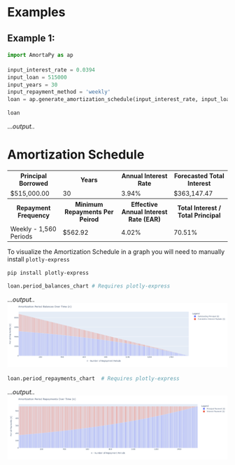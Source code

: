 # Examples

## Example 1:
```python
import AmortaPy as ap

input_interest_rate = 0.0394
input_loan = 515000
input_years = 30
input_repayment_method = 'weekly'
loan = ap.generate_amortization_schedule(input_interest_rate, input_loan, input_years, input_repayment_method)

```
```python
loan
```
...<i>output..</i>
<h1>Amortization Schedule</h1>
<table>
    <tr>
        <th>Principal Borrowed</th>
        <th>Years</th>
        <th>Annual Interest Rate</th>
        <th>Forecasted Total Interest</th>
    </tr>
    <tr>
        <td>$515,000.00</td>
        <td>30</td>
        <td>3.94%</td>
        <td>$363,147.47</td>
    </tr>
    <tr>
        <th>Repayment Frequency</th>
        <th>Minimum Repayments Per Peirod</th>
        <th>Effective Annual Interest Rate (EAR)</th>
        <th>Total Interest / Total Principal</th>
    </tr>
    <tr>
        <td>Weekly - 1,560 Periods</td> 
        <td>$562.92</td>
        <td>4.02%</td>              
        <td>70.51%</td>
    </tr>
</table>

To visualize the Amortization Schedule in a graph you will need to manually install `plotly-express`

```shell
pip install plotly-express
```

```python
loan.period_balances_chart # Requires plotly-express
```
...<i>output..</i>
<img src="Period_Balances_Over_Time.png">

```python
loan.period_repayments_chart  # Requires plotly-express
```
...<i>output..</i>
<img src="./Period_Payments_Over_Time.png">